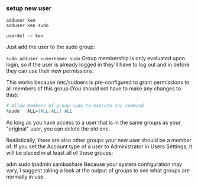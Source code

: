 ### setup new user


```base
adduser ken
adduser ken sudo

userdel -r ken

```



Just add the user to the sudo group:

`sudo adduser <username> sudo`
Group membership is only evaluated upon login, so if the user is already logged in they'll have to log out and in before they can use their new permissions.

This works because /etc/sudoers is pre-configured to grant permissions to all members of this group (You should not have to make any changes to this):

```ruby
# Allow members of group sudo to execute any command
%sudo   ALL=(ALL:ALL) ALL
```

As long as you have access to a user that is in the same groups as your "original" user, you can delete the old one.

Realistically, there are also other groups your new user should be a member of. If you set the Account type of a user to Administrator in Users Settings, it will be placed in at least all of these groups:

adm sudo lpadmin sambashare
Because your system configuration may vary, I suggest taking a look at the output of groups <username> to see what groups are normally in use.
